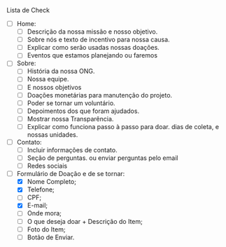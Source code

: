 Lista de Check

- [ ] Home:
	- [ ] Descrição da nossa missão e nosso objetivo.
	- [ ] Sobre nós e texto de incentivo para nossa causa.
	- [ ]  Explicar como serão usadas nossas doações.
	- [ ] Eventos que estamos planejando ou faremos

- [ ] Sobre:
    - [ ] História da nossa ONG.
    - [ ] Nossa equipe.
    - [ ] E nossos objetivos
    - [ ] Doações monetárias para manutenção do projeto.
    - [ ] Poder se tornar um voluntário.
    - [ ] Depoimentos dos que foram ajudados.
    - [ ] Mostrar nossa Transparência.
    - [ ] Explicar como funciona passo à passo para doar. dias de coleta, e nossas unidades.

- [ ] Contato: 
	- [ ] Incluir informações de contato.
	- [ ] Seção de perguntas. ou enviar perguntas pelo email
	- [ ] Redes sociais

- [ ] Formulário de Doação e de se tornar:
	- [X] Nome Completo;
	- [X] Telefone;
	- [ ] CPF;
	- [X] E-mail;
	- [ ] Onde mora;
	- [ ] O que deseja doar + Descrição do Item;
	- [ ] Foto do Item;
	- [ ] Botão de Enviar.

